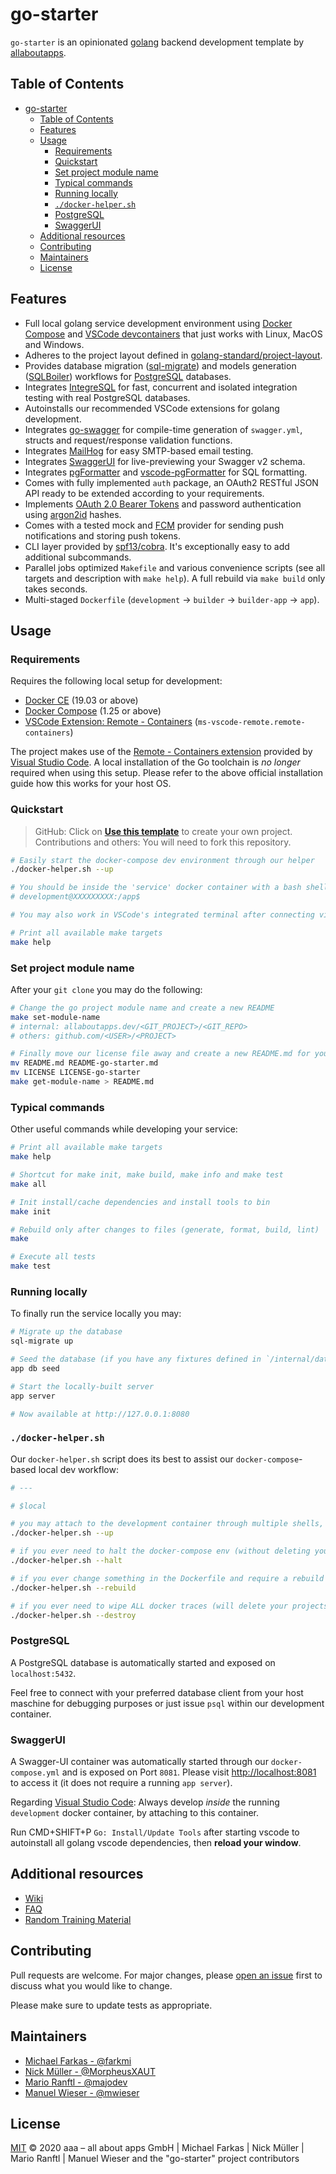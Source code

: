 # go-starter

`go-starter` is an opinionated [golang](https://golang.org/) backend development template by [allaboutapps](https://allaboutapps.at/).

## Table of Contents

- [go-starter](#go-starter)
  - [Table of Contents](#table-of-contents)
  - [Features](#features)
  - [Usage](#usage)
    - [Requirements](#requirements)
    - [Quickstart](#quickstart)
    - [Set project module name](#set-project-module-name)
    - [Typical commands](#typical-commands)
    - [Running locally](#running-locally)
    - [`./docker-helper.sh`](#docker-helpersh)
    - [PostgreSQL](#postgresql)
    - [SwaggerUI](#swaggerui)
  - [Additional resources](#additional-resources)
  - [Contributing](#contributing)
  - [Maintainers](#maintainers)
  - [License](#license)

## Features

- Full local golang service development environment using [Docker Compose](https://docs.docker.com/compose/install/) and [VSCode devcontainers](https://code.visualstudio.com/docs/remote/containers) that just works with Linux, MacOS and Windows.
- Adheres to the project layout defined in [golang-standard/project-layout](https://github.com/golang-standards/project-layout).
- Provides database migration ([sql-migrate](https://github.com/rubenv/sql-migrate)) and models generation ([SQLBoiler](https://github.com/volatiletech/sqlboiler)) workflows for [PostgreSQL](https://www.postgresql.org/) databases.
- Integrates [IntegreSQL](https://github.com/allaboutapps/integresql) for fast, concurrent and isolated integration testing with real PostgreSQL databases.
- Autoinstalls our recommended VSCode extensions for golang development.
- Integrates [go-swagger](https://github.com/go-swagger/go-swagger) for compile-time generation of `swagger.yml`, structs and request/response validation functions.
- Integrates [MailHog](https://github.com/mailhog/MailHog) for easy SMTP-based email testing.
- Integrates [SwaggerUI](https://github.com/swagger-api/swagger-ui) for live-previewing your Swagger v2 schema.
- Integrates [pgFormatter](https://github.com/darold/pgFormatter) and [vscode-pgFormatter](https://marketplace.visualstudio.com/items?itemName=bradymholt.pgformatter) for SQL formatting.
- Comes with fully implemented `auth` package, an OAuth2 RESTful JSON API ready to be extended according to your requirements.
- Implements [OAuth 2.0 Bearer Tokens](https://tools.ietf.org/html/rfc6750) and password authentication using [argon2id](https://godoc.org/github.com/alexedwards/argon2id) hashes.
- Comes with a tested mock and [FCM](https://firebase.google.com/docs/cloud-messaging) provider for sending push notifications and storing push tokens.
- CLI layer provided by [spf13/cobra](https://github.com/spf13/cobra). It's exceptionally easy to add additional subcommands.
- Parallel jobs optimized `Makefile` and various convenience scripts (see all targets and description with `make help`). A full rebuild via `make build` only takes seconds.
- Multi-staged `Dockerfile` (`development` -> `builder` -> `builder-app` -> `app`).

## Usage

### Requirements

Requires the following local setup for development:

- [Docker CE](https://docs.docker.com/install/) (19.03 or above)
- [Docker Compose](https://docs.docker.com/compose/install/) (1.25 or above)
- [VSCode Extension: Remote - Containers](https://code.visualstudio.com/docs/remote/containers) (`ms-vscode-remote.remote-containers`)

The project makes use of the [Remote - Containers extension](https://code.visualstudio.com/docs/remote/containers) provided by [Visual Studio Code](https://code.visualstudio.com/). A local installation of the Go toolchain is *no longer* required when using this setup. Please refer to the above official installation guide how this works for your host OS.

### Quickstart

> GitHub: Click on **[Use this template](https://github.com/allaboutapps/go-starter/generate)** to create your own project.   
> Contributions and others: You will need to fork this repository.

```bash
# Easily start the docker-compose dev environment through our helper
./docker-helper.sh --up

# You should be inside the 'service' docker container with a bash shell.
# development@XXXXXXXXX:/app$

# You may also work in VSCode's integrated terminal after connecting via CMD+SHIFT+P "Remote-Containers: Reopen in Container"

# Print all available make targets
make help
```

### Set project module name

After your `git clone` you may do the following:

```bash
# Change the go project module name and create a new README
make set-module-name
# internal: allaboutapps.dev/<GIT_PROJECT>/<GIT_REPO>
# others: github.com/<USER>/<PROJECT>

# Finally move our license file away and create a new README.md for your project
mv README.md README-go-starter.md
mv LICENSE LICENSE-go-starter
make get-module-name > README.md
```

### Typical commands

Other useful commands while developing your service:

```bash
# Print all available make targets
make help

# Shortcut for make init, make build, make info and make test
make all

# Init install/cache dependencies and install tools to bin
make init

# Rebuild only after changes to files (generate, format, build, lint)
make

# Execute all tests
make test
```

### Running locally

To finally run the service locally you may:

```bash
# Migrate up the database
sql-migrate up

# Seed the database (if you have any fixtures defined in `/internal/data/fixtures.go`)
app db seed

# Start the locally-built server
app server

# Now available at http://127.0.0.1:8080
``` 

### `./docker-helper.sh`

Our `docker-helper.sh` script does its best to assist our `docker-compose`-based local dev workflow: 

```bash
# ---

# $local

# you may attach to the development container through multiple shells, it's always the same command
./docker-helper.sh --up

# if you ever need to halt the docker-compose env (without deleting your projects' images & volumes)
./docker-helper.sh --halt

# if you ever change something in the Dockerfile and require a rebuild of the service image only
./docker-helper.sh --rebuild

# if you ever need to wipe ALL docker traces (will delete your projects' images & volumes)
./docker-helper.sh --destroy
```

### PostgreSQL

A PostgreSQL database is automatically started and exposed on `localhost:5432`.

Feel free to connect with your preferred database client from your host maschine for debugging purposes or just issue `psql` within our development container.

### SwaggerUI

A Swagger-UI container was automatically started through our `docker-compose.yml` and is exposed on Port `8081`. Please visit [http://localhost:8081](http://localhost:8081/) to access it (it does not require a running `app server`).

Regarding [Visual Studio Code](https://code.visualstudio.com/): Always develop *inside* the running `development` docker container, by attaching to this container.

Run CMD+SHIFT+P `Go: Install/Update Tools` after starting vscode to autoinstall all golang vscode dependencies, then **reload your window**.

## Additional resources

* [Wiki](https://github.com/allaboutapps/go-starter/wiki)
* [FAQ](https://github.com/allaboutapps/go-starter/wiki/FAQ)
* [Random Training Material](https://github.com/allaboutapps/go-starter/wiki/Random-training-material)

## Contributing

Pull requests are welcome. For major changes, please [open an issue](https://github.com/allaboutapps/go-starter/issues/new) first to discuss what you would like to change.

Please make sure to update tests as appropriate.

## Maintainers

- [Michael Farkas - @farkmi](https://github.com/farkmi)
- [Nick Müller - @MorpheusXAUT](https://github.com/MorpheusXAUT)
- [Mario Ranftl - @majodev](https://github.com/majodev)
- [Manuel Wieser - @mwieser](https://github.com/mwieser)

## License

[MIT](LICENSE) © 2020 aaa – all about apps GmbH | Michael Farkas | Nick Müller | Mario Ranftl | Manuel Wieser and the "go-starter" project contributors

